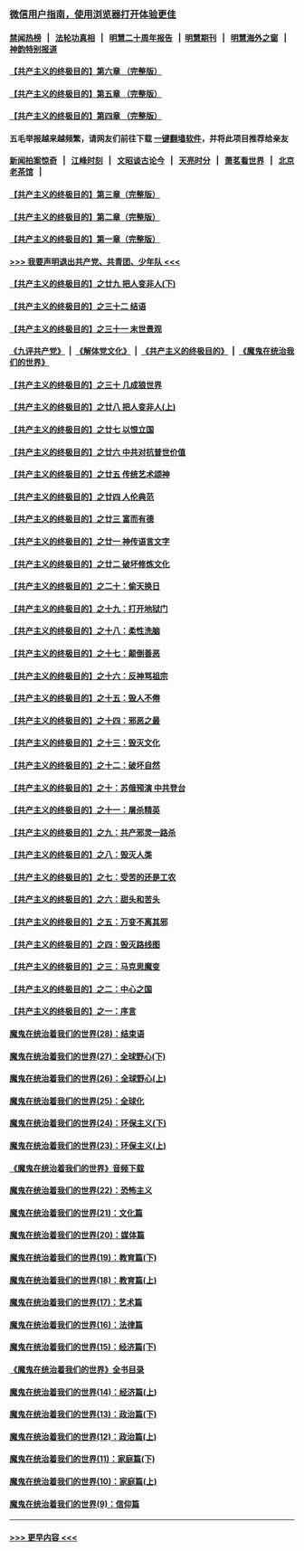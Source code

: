 ### [微信用户指南，使用浏览器打开体验更佳](https://github.com/gfw-breaker/banned-news1/blob/master/indexes/wechat-guide.md?t=0)
#### [禁闻热榜](热点新闻.md?t=0)  &nbsp;&nbsp;|&nbsp;&nbsp; [法轮功真相](https://github.com/gfw-breaker/truth/blob/master/README.md?t=0) &nbsp;&nbsp;|&nbsp;&nbsp; [明慧二十周年报告](https://github.com/gfw-breaker/mh-reports/blob/master/README.md?t=0) &nbsp;&nbsp;|&nbsp;&nbsp;[明慧期刊](https://github.com/gfw-breaker/mh-qikan) &nbsp;&nbsp;|&nbsp;&nbsp; [明慧海外之窗](https://github.com/gfw-breaker/mh-news/blob/master/README.md?t=0) &nbsp;&nbsp;|&nbsp;&nbsp; [神韵特别报道](https://github.com/gfw-breaker/mh-news/blob/master/shenyun.md?t=0)
#### [【共产主义的终极目的】第六章 （完整版）](../pages/nsc422/n11428913.md?t=02112211) 
#### [【共产主义的终极目的】第五章 （完整版）](../pages/nsc422/n11428912.md?t=02112211) 
#### [【共产主义的终极目的】第四章 （完整版）](../pages/nsc422/n11428907.md?t=02112211) 
#### 五毛举报越来越频繁，请网友们前往下载 [一键翻墙软件](https://github.com/gfw-breaker/ssr-accounts)，并将此项目推荐给亲友
#### [新闻拍案惊奇](https://github.com/gfw-breaker/banned-news1/blob/master/pages/link4.md) &nbsp;&nbsp;|&nbsp;&nbsp; [江峰时刻](https://github.com/gfw-breaker/banned-news1/blob/master/pages/link4.md) &nbsp;&nbsp;|&nbsp;&nbsp; [文昭谈古论今](https://github.com/gfw-breaker/banned-news1/blob/master/pages/link4.md) &nbsp;&nbsp;|&nbsp;&nbsp; [天亮时分](https://github.com/gfw-breaker/banned-news1/blob/master/pages/link4.md) &nbsp;&nbsp;|&nbsp;&nbsp; [萧茗看世界](https://github.com/gfw-breaker/banned-news1/blob/master/pages/link4.md) &nbsp;&nbsp;|&nbsp;&nbsp; [北京老茶馆](https://github.com/gfw-breaker/banned-news1/blob/master/pages/link4.md) &nbsp;&nbsp;|&nbsp;&nbsp; 
#### [【共产主义的终极目的】第三章（完整版）](../pages/nsc422/n11428848.md?t=02112211) 
#### [【共产主义的终极目的】第二章（完整版）](../pages/nsc422/n11428831.md?t=02112211) 
#### [【共产主义的终极目的】第一章（完整版）](../pages/nsc422/n11417651.md?t=02112211) 
#### [>>> 我要声明退出共产党、共青团、少年队 <<<](https://github.com/begood0513/goodnews/blob/master/quit/letter.md) 
#### [【共产主义的终极目的】之廿九 把人变非人(下)](../pages/nsc422/n11344140.md?t=02112211) 
#### [【共产主义的终极目的】之三十二 结语](../pages/nsc422/n11360535.md?t=02112211) 
#### [【共产主义的终极目的】之三十一 末世景观](../pages/nsc422/n11351129.md?t=02112211) 
#### [《九评共产党》](https://github.com/begood0513/9ping.md/blob/master/README.md) &nbsp;|&nbsp; [《解体党文化》](../../../../jtdwh.md/blob/master/README.md)  &nbsp;|&nbsp; [《共产主义的终极目的》](../../../../gczydzjmd.md/blob/master/README.md) &nbsp;|&nbsp; [《魔鬼在统治我们的世界》](../../../../mgztzwmdsj.md/blob/master/README.md) 
#### [【共产主义的终极目的】之三十 几成狼世界](../pages/nsc422/n11348280.md?t=02112211) 
#### [【共产主义的终极目的】之廿八 把人变非人(上)](../pages/nsc422/n11340492.md?t=02112211) 
#### [【共产主义的终极目的】之廿七 以恨立国](../pages/nsc422/n11336944.md?t=02112211) 
#### [【共产主义的终极目的】之廿六 中共对抗普世价值](../pages/nsc422/n11324785.md?t=02112211) 
#### [【共产主义的终极目的】之廿五 传统艺术颂神](../pages/nsc422/n11296396.md?t=02112211) 
#### [【共产主义的终极目的】之廿四 人伦典范](../pages/nsc422/n11296397.md?t=02112211) 
#### [【共产主义的终极目的】之廿三 富而有德](../pages/nsc422/n11283598.md?t=02112211) 
#### [【共产主义的终极目的】之廿一 神传语言文字](../pages/nsc422/n11263265.md?t=02112211) 
#### [【共产主义的终极目的】之廿二 破坏修炼文化](../pages/nsc422/n11245728.md?t=02112211) 
#### [【共产主义的终极目的】之二十：偷天换日](../pages/nsc422/n11238846.md?t=02112211) 
#### [【共产主义的终极目的】之十九：打开地狱门](../pages/nsc422/n11206376.md?t=02112211) 
#### [【共产主义的终极目的】之十八：柔性洗脑](../pages/nsc422/n11199994.md?t=02112211) 
#### [【共产主义的终极目的】之十七：颠倒善恶](../pages/nsc422/n11179782.md?t=02112211) 
#### [【共产主义的终极目的】之十六：反神骂祖宗](../pages/nsc422/n11166798.md?t=02112211) 
#### [【共产主义的终极目的】之十五：毁人不倦](../pages/nsc422/n11166792.md?t=02112211) 
#### [【共产主义的终极目的】之十四：邪恶之最](../pages/nsc422/n11150249.md?t=02112211) 
#### [【共产主义的终极目的】之十三：毁灭文化](../pages/nsc422/n11135227.md?t=02112211) 
#### [【共产主义的终极目的】之十二：破坏自然](../pages/nsc422/n11135214.md?t=02112211) 
#### [【共产主义的终极目的】之十：苏俄预演 中共登台](../pages/nsc422/n11118424.md?t=02112211) 
#### [【共产主义的终极目的】之十一：屠杀精英](../pages/nsc422/n11118442.md?t=02112211) 
#### [【共产主义的终极目的】之九：共产邪灵一路杀](../pages/nsc422/n11114139.md?t=02112211) 
#### [【共产主义的终极目的】之八：毁灭人类](../pages/nsc422/n11108503.md?t=02112211) 
#### [【共产主义的终极目的】之七：受苦的还是工农](../pages/nsc422/n11101809.md?t=02112211) 
#### [【共产主义的终极目的】之六：甜头和苦头](../pages/nsc422/n11096971.md?t=02112211) 
#### [【共产主义的终极目的】之五：万变不离其邪](../pages/nsc422/n11091285.md?t=02112211) 
#### [【共产主义的终极目的】之四：毁灭路线图](../pages/nsc422/n11086284.md?t=02112211) 
#### [【共产主义的终极目的】之三：马克思魔变](../pages/nsc422/n11061941.md?t=02112211) 
#### [【共产主义的终极目的】之二：中心之国](../pages/nsc422/n11047728.md?t=02112211) 
#### [【共产主义的终极目的】之一：序言](../pages/nsc422/n11086077.md?t=02112211) 
#### [魔鬼在统治着我们的世界(28)：结束语](../pages/nsc422/n10936246.md?t=02112211) 
#### [魔鬼在统治着我们的世界(27)：全球野心(下)](../pages/nsc422/n10928319.md?t=02112211) 
#### [魔鬼在统治着我们的世界(26)：全球野心(上)](../pages/nsc422/n10900318.md?t=02112211) 
#### [魔鬼在统治着我们的世界(25)：全球化](../pages/nsc422/n10788205.md?t=02112211) 
#### [魔鬼在统治着我们的世界(24)：环保主义(下)](../pages/nsc422/n10695307.md?t=02112211) 
#### [魔鬼在统治着我们的世界(23)：环保主义(上)](../pages/nsc422/n10688613.md?t=02112211) 
#### [《魔鬼在统治着我们的世界》音频下载](../pages/nsc422/n10635553.md?t=02112211) 
#### [魔鬼在统治着我们的世界(22)：恐怖主义](../pages/nsc422/n10614727.md?t=02112211) 
#### [魔鬼在统治着我们的世界(21)：文化篇](../pages/nsc422/n10597706.md?t=02112211) 
#### [魔鬼在统治着我们的世界(20)：媒体篇](../pages/nsc422/n10586579.md?t=02112211) 
#### [魔鬼在统治着我们的世界(19)：教育篇(下)](../pages/nsc422/n10564808.md?t=02112211) 
#### [魔鬼在统治着我们的世界(18)：教育篇(上)](../pages/nsc422/n10526970.md?t=02112211) 
#### [魔鬼在统治着我们的世界(17)：艺术篇](../pages/nsc422/n10499093.md?t=02112211) 
#### [魔鬼在统治着我们的世界(16)：法律篇](../pages/nsc422/n10485969.md?t=02112211) 
#### [魔鬼在统治着我们的世界(15)：经济篇(下)](../pages/nsc422/n10469975.md?t=02112211) 
#### [《魔鬼在统治着我们的世界》全书目录](../pages/nsc422/n10464261.md?t=02112211) 
#### [魔鬼在统治着我们的世界(14)：经济篇(上)](../pages/nsc422/n10457370.md?t=02112211) 
#### [魔鬼在统治着我们的世界(13)：政治篇(下)](../pages/nsc422/n10448270.md?t=02112211) 
#### [魔鬼在统治着我们的世界(12)：政治篇(上)](../pages/nsc422/n10444576.md?t=02112211) 
#### [魔鬼在统治着我们的世界(11)：家庭篇(下)](../pages/nsc422/n10440961.md?t=02112211) 
#### [魔鬼在统治着我们的世界(10)：家庭篇(上)](../pages/nsc422/n10435448.md?t=02112211) 
#### [魔鬼在统治着我们的世界(9)：信仰篇](../pages/nsc422/n10432159.md?t=02112211) 

----
#### [ >>> 更早内容 <<< ](../indexes/nsc422-earlier.md)
